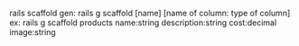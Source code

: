 rails scaffold gen: rails g scaffold [name] [name of column: type of column]
ex: rails g scaffold products name:string description:string cost:decimal image:string
